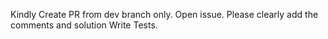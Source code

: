 Kindly Create PR from dev branch only.
Open issue.
Please clearly add the comments and solution
Write Tests.

